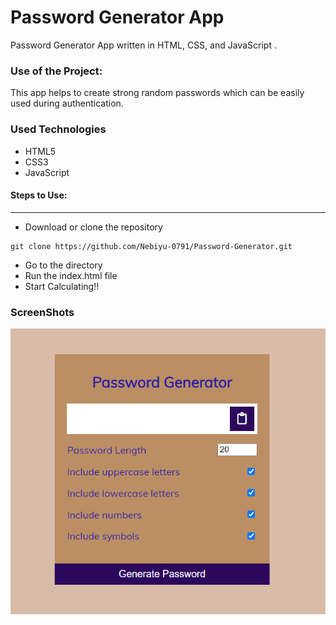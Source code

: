 <h1>Password Generator App</h1>

<p>Password Generator App written in HTML, CSS, and JavaScript .</p>

### Use of the Project:

<p>This app helps to create strong random passwords which can be easily used during authentication.</p>

<h3>Used Technologies</h3>
<ul>
  <li>HTML5</li>
  <li>CSS3</li>
  <li>JavaScript</li>
</ul>

#### Steps to Use:

---

- Download or clone the repository

```
git clone https://github.com/Nebiyu-0791/Password-Generator.git
```

- Go to the directory
- Run the index.html file
- Start Calculating!!

<h3> ScreenShots </h3> 

<img src="https://github.com/Nebiyu-0791/Password-Generator/blob/main/screenshot.png">

<br>


